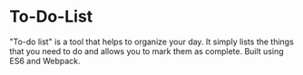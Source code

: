 # To-Do-List
"To-do list" is a tool that helps to organize your day. It simply lists the things that you need to do and allows you to mark them as complete. Built using ES6 and Webpack.
